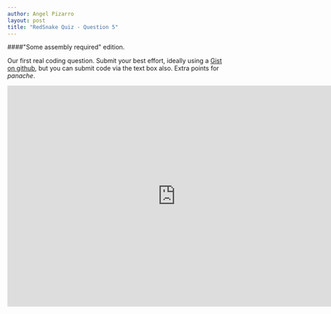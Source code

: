 ```yaml
---
author: Angel Pizarro
layout: post
title: "RedSnake Quiz - Question 5"
---
```


####"Some assembly required" edition.

Our first real coding question. Submit your best effort, ideally using a [Gist on github](http://gist.github.com), but you can submit code via the text box also. Extra points for _panache_.

<iframe src="https://docs.google.com/spreadsheet/embeddedform?formkey=dHZndWJ2aWM1QkQzb05iNnp0ZHM4WWc6MQ" width="760" height="500" frameborder="0" marginheight="0" marginwidth="0">Loading...</iframe>